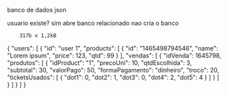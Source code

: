 banco de dados json

usuario existe?
    sim
        abre banco relacionado
    nao
        cria o banco


        317b x 1,2kB

{
    "users": [
        {
            "id": "user 1",
            "products": [
                {
                    "id": "1465498794546",
                    "name": "Lorem ipsum",
                    "price": 123,
                    "qtd": 99
                }
            ],
            "vendas": [
                {
                    "idVenda": 1645798,
                    "produtos": [
                        {
                            "idProduct": "1",
                            "precoUni": 10,
                            "qtdEscolhida": 3,
                            "subtotal": 30,
                            "valorPago": 50,
                            "formaPagamento": "dinheiro",
                            "troco": 20,
                            "ticketsUsados": [
                                {
                                    "dot1": 0,
                                    "dot2": 1,
                                    "dot3": 0,
                                    "dot4": 2,
                                    "dot5": 4
                                }
                            ]
                        }
                    ]
                }
            ]
        }
    ]
}